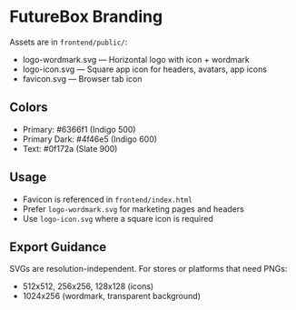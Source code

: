 # FutureBox Branding

Assets are in `frontend/public/`:

- logo-wordmark.svg — Horizontal logo with icon + wordmark
- logo-icon.svg — Square app icon for headers, avatars, app icons
- favicon.svg — Browser tab icon

## Colors

- Primary: #6366f1 (Indigo 500)
- Primary Dark: #4f46e5 (Indigo 600)
- Text: #0f172a (Slate 900)

## Usage

- Favicon is referenced in `frontend/index.html`
- Prefer `logo-wordmark.svg` for marketing pages and headers
- Use `logo-icon.svg` where a square icon is required

## Export Guidance

SVGs are resolution-independent. For stores or platforms that need PNGs:

- 512x512, 256x256, 128x128 (icons)
- 1024x256 (wordmark, transparent background)


